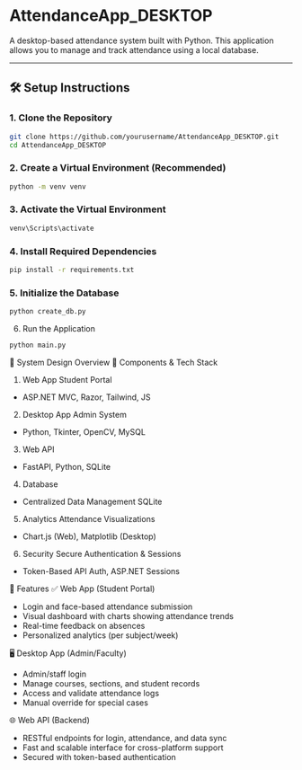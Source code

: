 # AttendanceApp_DESKTOP

A desktop-based attendance system built with Python. This application allows you to manage and track attendance using a local database.

---

## 🛠 Setup Instructions

### 1. Clone the Repository

```bash
git clone https://github.com/yourusername/AttendanceApp_DESKTOP.git
cd AttendanceApp_DESKTOP
```

### 2. Create a Virtual Environment (Recommended)
```bash
python -m venv venv
```

### 3. Activate the Virtual Environment
```bash
venv\Scripts\activate
```

### 4. Install Required Dependencies
```bash
pip install -r requirements.txt
```

### 5. Initialize the Database
```bash
python create_db.py
```

6. Run the Application
```bash
python main.py
```


🎨 System Design Overview
🧩 Components & Tech Stack
1. Web App	Student Portal
- ASP.NET MVC, Razor, Tailwind, JS
2. Desktop App Admin System	
- Python, Tkinter, OpenCV, MySQL
3. Web API
-	FastAPI, Python, SQLite
4. Database	
- Centralized Data Management	SQLite
5. Analytics Attendance Visualizations	
- Chart.js (Web), Matplotlib (Desktop)
6. Security	Secure Authentication & Sessions	
- Token-Based API Auth, ASP.NET Sessions


📲 Features
✅ Web App (Student Portal)
- Login and face-based attendance submission
- Visual dashboard with charts showing attendance trends
- Real-time feedback on absences
- Personalized analytics (per subject/week)

🖥 Desktop App (Admin/Faculty)
- Admin/staff login
- Manage courses, sections, and student records
- Access and validate attendance logs
- Manual override for special cases

🌐 Web API (Backend)
- RESTful endpoints for login, attendance, and data sync
- Fast and scalable interface for cross-platform support
- Secured with token-based authentication
